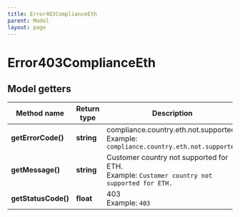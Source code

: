 ```yaml
---
title: Error403ComplianceEth
parent: Model
layout: page
---
```


# Error403ComplianceEth

## Model getters

Method name | Return type | Description | Notes
------------ | ------------- | ------------- | -------------
**getErrorCode()** | **string** | compliance.country.eth.not.supported <br>Example: `compliance.country.eth.not.supported` |
**getMessage()** | **string** | Customer country not supported for ETH. <br>Example: `Customer country not supported for ETH.` |
**getStatusCode()** | **float** | 403 <br>Example: `403` |

